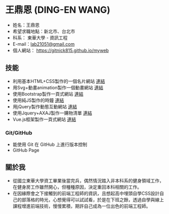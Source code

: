 # 王鼎恩 (DING-EN WANG)

* 姓名：王鼎恩
* 希望求職地點：新北市、台北市
* 科系：  東華大學 - 資訊工程
* E-mail：lab21051@gmail.com
* 個人網站： https://gitnick815.github.io/myweb

## 技能

* 利用基本HTML+CSS製作的一個名片網站 <a href="https://gitnick815.github.io/namecard/" target="_blank"> 連結</a>
* 用Svg+動畫animation製作一個動畫網站 <a href="https://gitnick815.github.io/weather/" target="_blank"> 連結</a>
* 使用Bootstrap製作一頁式網站 <a href="https://gitnick815.github.io/dolphin/" target="_blank"> 連結</a>
* 使用純JS製作的時鐘 <a href="https://gitnick815.github.io/clock/" target="_blank"> 連結</a>
* 用jQuery製作動態互動網站 <a href="https://gitnick815.github.io/phone/" target="_blank"> 連結</a>
* 使用Jquery+AXAJ製作一購物清單 <a href="https://gitnick815.github.io/shopping/" target="_blank"> 連結</a>
* Vue.js框架製作一頁式網站 <a href="https://gitnick815.github.io/books/" target="_blank"> 連結</a>

### Git/GitHub

* 能使用 Git 在 GitHub 上進行版本控制
* GitHub Page

## 關於我

* 從國立東華大學資工畢業後當完兵，偶然情況踏入非本科系的健身領域工作，在健身房工作雖然開心，但種種原因，決定重回本科相關的工作。
* 在因緣際會之下接觸到的前端工程師的資訊，且想起高中埋頭自學CSS設計自己的部落格的時光，心想覺得可以試試看，於是在下班之餘，透過自學與線上課程增進前端技術，慢慢累積，期許自己成為一位出色的前端工程師。
